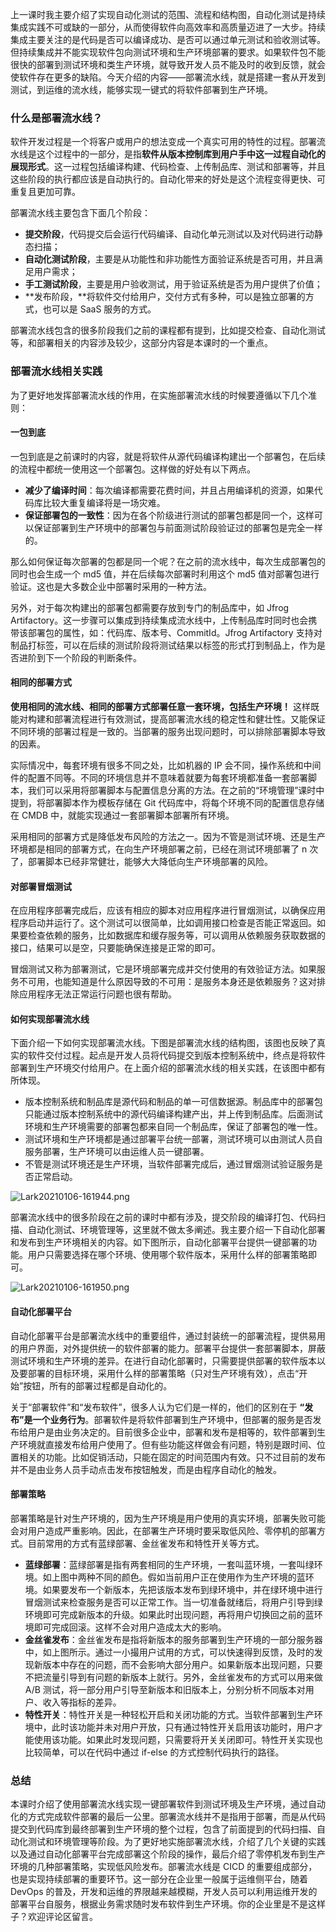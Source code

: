 上一课时我主要介绍了实现自动化测试的范围、流程和结构图，自动化测试是持续集成实践不可或缺的一部分，从而使得软件向高效率和高质量迈进了一大步。持续集成主要关注的是代码是否可以编译成功、是否可以通过单元测试和验收测试等。但持续集成并不能实现软件包向测试环境和生产环境部署的要求。如果软件包不能很快的部署到测试环境和类生产环境，就导致开发人员不能及时的收到反馈，就会使软件存在更多的缺陷。今天介绍的内容——部署流水线，就是搭建一套从开发到测试，到运维的流水线，能够实现一键式的将软件部署到生产环境。

### 什么是部署流水线？

软件开发过程是一个将客户或用户的想法变成一个真实可用的特性的过程。部署流水线是这个过程中的一部分，是指**软件从版本控制库到用户手中这一过程自动化的展现形式**。这一过程包括编译构建、代码检查、上传制品库、测试和部署等，并且这些阶段的执行都应该是自动执行的。自动化带来的好处是这个流程变得更快、可重复且更加可靠。

部署流水线主要包含下面几个阶段：

- **提交阶段**，代码提交后会运行代码编译、自动化单元测试以及对代码进行动静态扫描；
- **自动化测试阶段**，主要是从功能性和非功能性方面验证系统是否可用，并且满足用户需求；
- **手工测试阶段**，主要是用户验收测试，用于验证系统是否为用户提供了价值；
- **发布阶段，**将软件交付给用户，交付方式有多种，可以是独立部署的方式，也可以是 SaaS 服务的方式。

部署流水线包含的很多阶段我们之前的课程都有提到，比如提交检查、自动化测试等，和部署相关的内容涉及较少，这部分内容是本课时的一个重点。

### 部署流水线相关实践

为了更好地发挥部署流水线的作用，在实施部署流水线的时候要遵循以下几个准则：

#### 一包到底

一包到底是之前课时的内容，就是将软件从源代码编译构建出一个部署包，在后续的流程中都统一使用这一个部署包。这样做的好处有以下两点。

- **减少了编译时间**：每次编译都需要花费时间，并且占用编译机的资源，如果代码库比较大重复编译将是一场灾难。
- **保证部署包的一致性**：因为在各个阶级进行测试的部署包都是同一个，这样可以保证部署到生产环境中的部署包与前面测试阶段验证过的部署包是完全一样的。

那么如何保证每次部署的包都是同一个呢？在之前的流水线中，每次生成部署包的同时也会生成一个 md5 值，并在后续每次部署时利用这个 md5 值对部署包进行验证。这也是大多数企业中部署时采用的一种方法。

另外，对于每次构建出的部署包都需要存放到专门的制品库中，如 Jfrog Artifactory。这一步骤可以集成到持续集成流水线中，上传制品库时同时也会携带该部署包的属性，如：代码库、版本号、CommitId。Jfrog Artifactory 支持对制品打标签，可以在后续的测试阶段将测试结果以标签的形式打到制品上，作为是否进阶到下一个阶段的判断条件。

#### 相同的部署方式

**使用相同的流水线、相同的部署方式部署任意一套环境，包括生产环境！** 这样既能对构建和部署流程进行有效测试，提高部署流水线的稳定性和健壮性。又能保证不同环境的部署过程是一致的。当部署的服务出现问题时，可以排除部署脚本导致的因素。

实际情况中，每套环境有很多不同之处，比如机器的 IP 会不同，操作系统和中间件的配置不同等。不同的环境信息并不意味着就要为每套环境都准备一套部署脚本，我们可以采用将部署脚本与配置信息分离的方法。在之前的“环境管理”课时中提到，将部署脚本作为模板存储在 Git 代码库中，将每个环境不同的配置信息存储在 CMDB 中，就能实现通过一套部署脚本部署所有环境。

采用相同的部署方式是降低发布风险的方法之一。因为不管是测试环境、还是生产环境都是相同的部署方式，在向生产环境部署之前，已经在测试环境部署了 n 次了，部署脚本已经非常健壮，能够大大降低向生产环境部署的风险。

#### 对部署冒烟测试

在应用程序部署完成后，应该有相应的脚本对应用程序进行冒烟测试，以确保应用程序启动并运行了。这个测试可以很简单，比如调用接口检查是否能正常返回。如果要检查依赖的服务，比如数据库和缓存服务等，可以调用从依赖服务获取数据的接口，结果可以是空，只要能确保连接是正常的即可。

冒烟测试又称为部署测试，它是环境部署完成并交付使用的有效验证方法。如果服务不可用，也能知道是什么原因导致的不可用：是服务本身还是依赖服务？这对排除应用程序无法正常运行问题也很有帮助。

#### 如何实现部署流水线

下面介绍一下如何实现部署流水线。下图是部署流水线的结构图，该图也反映了真实的软件交付过程。起点是开发人员将代码提交到版本控制系统中，终点是将软件部署到生产环境交付给用户。在上面介绍的部署流水线的相关实践，在该图中都有所体现。

- 版本控制系统和制品库是源代码和制品的单一可信数据源。制品库中的部署包只能通过版本控制系统中的源代码编译构建产出，并上传到制品库。后面测试环境和生产环境需要的部署包都来自同一个制品库，保证了部署包的唯一性。
- 测试环境和生产环境都是通过部署平台统一部署，测试环境可以由测试人员自服务部署，生产环境可以由运维人员一键部署。
- 不管是测试环境还是生产环境，当软件部署完成后，通过冒烟测试验证服务是否正常启动。

![Lark20210106-161944.png](https://s0.lgstatic.com/i/image/M00/8C/DA/Ciqc1F_1cuKAZxgRAANOleeCWhU128.png)

部署流水线中的很多阶段在之前的课时中都有涉及，提交阶段的编译打包、代码扫描、自动化测试、环境管理等，这里就不做太多阐述。我主要介绍一下自动化部署和发布到生产环境相关的内容。如下图所示，自动化部署平台提供一键部署的功能。用户只需要选择在哪个环境、使用哪个软件版本，采用什么样的部署策略即可。

![Lark20210106-161950.png](https://s0.lgstatic.com/i/image/M00/8C/DA/Ciqc1F_1cuuAIRpuAAFgWF_hZG4687.png)

#### 自动化部署平台

自动化部署平台是部署流水线中的重要组件，通过封装统一的部署流程，提供易用的用户界面，对外提供统一的软件部署的能力。部署平台提供一套部署脚本，屏蔽测试环境和生产环境的差异。在进行自动化部署时，只需要提供部署的软件版本以及要部署的目标环境，采用什么样的部署策略（只对生产环境有效），点击“开始”按钮，所有的部署过程都是自动化的。

关于“部署软件”和“发布软件”，很多人认为它们是一样的，他们的区别在于 **“发布”是一个业务行为**。部署软件是将软件部署到生产环境中，但部署的服务是否发布给用户是由业务决定的。目前很多企业中，部署和发布是相等的，软件部署到生产环境就直接发布给用户使用了。但有些功能这样做会有问题，特别是跟时间、位置相关的功能。比如促销活动，只能在固定的时间范围内有效。只不过目前的发布并不是由业务人员手动点击发布按钮触发，而是由程序自动化的触发。

#### 部署策略

部署策略是针对生产环境的，因为生产环境是用户使用的真实环境，部署失败可能会对用户造成严重影响。因此，在部署生产环境时要采取低风险、零停机的部署方式。目前常用的方式有蓝绿部署、金丝雀发布和特性开关等方式。

- **蓝绿部署**：蓝绿部署是指有两套相同的生产环境，一套叫蓝环境，一套叫绿环境。如上图中两种不同的颜色。假如当前用户正在使用作为生产环境的蓝环境。如果要发布一个新版本，先把该版本发布到绿环境中，并在绿环境中进行冒烟测试来检查服务是否可以正常工作。当一切准备就绪后，将用户引导到绿环境即可完成新版本的升级。如果此时出现问题，再将用户切换回之前的蓝环境即可完成回滚。这样不会对用户造成太大的影响。
- **金丝雀发布**：金丝雀发布是指将新版本的服务部署到生产环境的一部分服务器中，如上图所示。通过一小撮用户试用的方式，可以快速得到反馈，及时的发现新版本中存在的问题，而不会影响大部分用户。如果新版本出现问题，只要不把流量引导到有问题的新版本上就行。另外，金丝雀发布的方式可以用来做 A/B 测试，将一部分用户引导至新版本和旧版本上，分别分析不同版本对用户、收入等指标的差异。
- **特性开关**：特性开关是一种轻松开启和关闭功能的方式。当软件部署到生产环境中，此时该功能并未对用户开放，只有通过特性开关启用该功能时，用户才能使用该功能。如果此时发现问题，只需要将开关关闭即可。特性开关实现也比较简单，可以在代码中通过 if-else 的方式控制代码执行的路径。

### 总结

本课时介绍了使用部署流水线实现一键部署软件到测试环境及生产环境，通过自动化的方式完成软件部署的最后一公里。部署流水线并不是指用于部署，而是从代码提交到代码库到最终部署到生产环境的整个过程，包含了前面提到的代码扫描、自动化测试和环境管理等阶段。为了更好地实施部署流水线，介绍了几个关键的实践以及通过自动化部署平台完成部署这个阶段的操作，最后介绍了零停机发布到生产环境的几种部署策略，实现低风险发布。部署流水线是 CICD 的重要组成部分，也是实现持续部署的重要环节。这一部分在企业里一般属于运维侧平台，随着 DevOps 的普及，开发和运维的界限越来越模糊，开发人员可以利用运维开发的部署平台自服务，根据业务需求随时发布软件到生产环境。你的企业里是不是这样子？欢迎评论区留言。